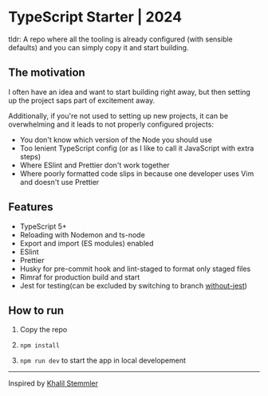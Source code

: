 # TypeScript Starter | 2024

tldr: A repo where all the tooling is already configured (with sensible defaults) and you can simply copy it and start building.

## The motivation

I often have an idea and want to start building right away, but then setting up the project saps part of excitement away.

Additionally, if you're not used to setting up new projects, it can be overwhelming and it leads to not properly configured projects:

- You don't know which version of the Node you should use
- Too lenient TypeScript config (or as I like to call it JavaScript with extra steps)
- Where ESlint and Prettier don't work together
- Where poorly formatted code slips in because one developer uses Vim and doesn't use Prettier

## Features

- TypeScript 5+
- Reloading with Nodemon and ts-node
- Export and import (ES modules) enabled
- ESlint
- Prettier
- Husky for pre-commit hook and lint-staged to format only staged files
- Rimraf for production build and start
- Jest for testing(can be excluded by switching to branch [without-jest](https://github.com/michnak/typescript-starter/tree/without-jest))

## How to run

1. Copy the repo

2. `npm install`

3. `npm run dev` to start the app in local developement

---

Inspired by [Khalil Stemmler](https://khalilstemmler.com/blogs/typescript/node-starter-project/)
